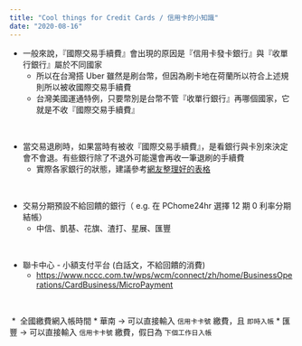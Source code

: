```yaml
---
title: "Cool things for Credit Cards / 信用卡的小知識"
date: "2020-08-16"
---
```


* 一般來說，『國際交易手續費』會出現的原因是『信用卡發卡銀行』與『收單行銀行』屬於不同國家
    * 所以在台灣搭 Uber 雖然是刷台幣，但因為刷卡地在荷蘭所以符合上述規則所以被收國際交易手續費
    * 台灣美國運通特例，只要幣別是台幣不管『收單行銀行』再哪個國家，它就是不收『國際交易手續費』

</br>

* 當交易退刷時，如果當時有被收『國際交易手續費』，是看銀行與卡別來決定會不會退。有些銀行除了不退外可能還會再收一筆退刷的手續費
    * 實際各家銀行的狀態，建議參考[網友整理好的表格](https://www.beurlife.com/2017/08/visa-jcb-master-refund-fee.html)

</br>

* 交易分期預設不給回饋的銀行（ e.g. 在 PChome24hr 選擇 12 期 0 利率分期結帳）
    * 中信、凱基、花旗、渣打、星展、匯豐

</br>

* 聯卡中心 - 小額支付平台 (白話文，不給回饋的消費)
    * https://www.nccc.com.tw/wps/wcm/connect/zh/home/BusinessOperations/CardBusiness/MicroPayment

</br>

 *  全國繳費網入帳時間
    * 華南 -> 可以直接輸入 `信用卡卡號` 繳費，且 `即時入帳`
    * 匯豐 -> 可以直接輸入 `信用卡卡號` 繳費，假日為 `下個工作日入帳`
